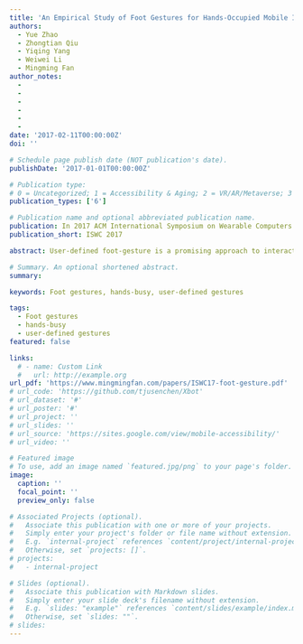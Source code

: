 ```yaml
---
title: 'An Empirical Study of Foot Gestures for Hands-Occupied Mobile Interaction'
authors:
  - Yue Zhao
  - Zhongtian Qiu
  - Yiqing Yang
  - Weiwei Li
  - Mingming Fan
author_notes:
  - 
  - 
  -
  -
  -
  -
date: '2017-02-11T00:00:00Z'
doi: ''

# Schedule page publish date (NOT publication's date).
publishDate: '2017-01-01T00:00:00Z'

# Publication type: 
# 0 = Uncategorized; 1 = Accessibility & Aging; 2 = VR/AR/Metaverse; 3 = Human-AI Collaboration; 4 = UX Methodology; 5 = Social Computing; 6 = Sensing;  7 = Thesis; 8 = Patent
publication_types: ['6']

# Publication name and optional abbreviated publication name.
publication: In 2017 ACM International Symposium on Wearable Computers (ISWC '17).
publication_short: ISWC 2017

abstract: User-defined foot-gesture is a promising approach to interacting with mobile devices when both hands are occupied. In this research, we first present a survey to identify how often interacting with mobile devices is needed when both hands are busy and how many tasks people commonly would like to do on the devices in such situations. We then present a study to compare a traditional approach with foot-gesture interaction in a simulated hands-occupied scenario. Results show that foot-gesture saved over 70% of the time compared with the traditional approach and was perceived more useful and satisfying.

# Summary. An optional shortened abstract.
summary:

keywords: Foot gestures, hands-busy, user-defined gestures

tags:
  - Foot gestures
  - hands-busy
  - user-defined gestures
featured: false

links:
  # - name: Custom Link
  #   url: http://example.org
url_pdf: 'https://www.mingmingfan.com/papers/ISWC17-foot-gesture.pdf'
# url_code: 'https://github.com/tjusenchen/Xbot'
# url_dataset: '#'
# url_poster: '#'
# url_project: ''
# url_slides: ''
# url_source: 'https://sites.google.com/view/mobile-accessibility/'
# url_video: ''

# Featured image
# To use, add an image named `featured.jpg/png` to your page's folder.
image:
  caption: ''
  focal_point: ''
  preview_only: false

# Associated Projects (optional).
#   Associate this publication with one or more of your projects.
#   Simply enter your project's folder or file name without extension.
#   E.g. `internal-project` references `content/project/internal-project/index.md`.
#   Otherwise, set `projects: []`.
# projects:
#   - internal-project

# Slides (optional).
#   Associate this publication with Markdown slides.
#   Simply enter your slide deck's filename without extension.
#   E.g. `slides: "example"` references `content/slides/example/index.md`.
#   Otherwise, set `slides: ""`.
# slides:
---
```


<!-- {{< youtube f9lO9tin4tw >}} -->


